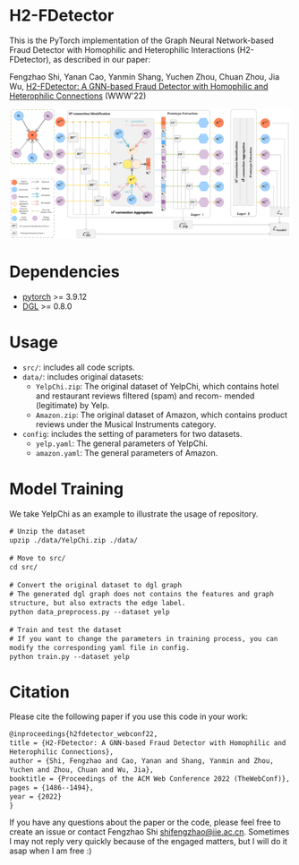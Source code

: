 # H2-FDetector
This is the PyTorch implementation of the Graph Neural Network-based Fraud Detector with Homophilic and Heterophilic Interactions (H2-FDetector), as described in our paper:

Fengzhao Shi, Yanan Cao, Yanmin Shang, Yuchen Zhou, Chuan Zhou, Jia Wu, [H2-FDetector: A GNN-based Fraud Detector with Homophilic and Heterophilic Connections](https://dl.acm.org/doi/10.1145/3485447.3512195) (WWW'22)

![overview](./overview.PNG)

# Dependencies
- [pytorch](https://www.dgl.ai/) >= 3.9.12
- [DGL](https://pytorch.org/) >= 0.8.0 
# Usage
- ```src/```: includes all code scripts.
- ```data/```: includes original datasets:
    - ```YelpChi.zip```: The original dataset of YelpChi, which contains hotel and restaurant reviews filtered (spam) and recom- mended (legitimate) by Yelp.
    - ```Amazon.zip```: The original dataset of Amazon, which contains product reviews under the Musical Instruments category.
- ```config```: includes the setting of parameters for two datasets.
    - ```yelp.yaml```: The general parameters of YelpChi.
    - ```amazon.yaml```: The general parameters of Amazon.
# Model Training
We take YelpChi as an example to illustrate the usage of repository.
```
# Unzip the dataset
upzip ./data/YelpChi.zip ./data/

# Move to src/
cd src/

# Convert the original dataset to dgl graph
# The generated dgl graph does not contains the features and graph structure, but also extracts the edge label.
python data_preprocess.py --dataset yelp

# Train and test the dataset
# If you want to change the parameters in training process, you can modify the corresponding yaml file in config.
python train.py --dataset yelp 
```
# Citation
Please cite the following paper if you use this code in your work:
```
@inproceedings{h2fdetector_webconf22,
title = {H2-FDetector: A GNN-based Fraud Detector with Homophilic and Heterophilic Connections},
author = {Shi, Fengzhao and Cao, Yanan and Shang, Yanmin and Zhou, Yuchen and Zhou, Chuan and Wu, Jia},
booktitle = {Proceedings of the ACM Web Conference 2022 (TheWebConf)},
pages = {1486--1494},
year = {2022}
}
```
If you have any questions about the paper or the code, please feel free to create an issue or contact Fengzhao Shi <shifengzhao@iie.ac.cn>. Sometimes I may not reply very quickly because of the engaged matters, but I will do it asap when I am free :)